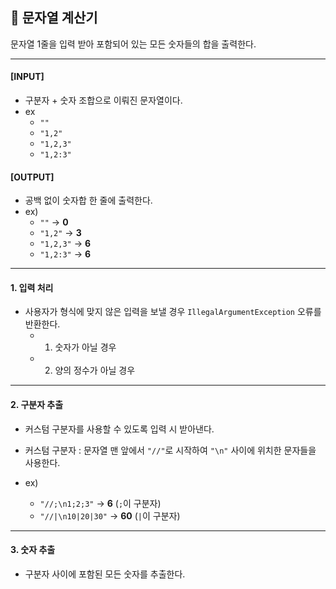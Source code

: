 ## 🧮 문자열 계산기
 
문자열 1줄을 입력 받아 포함되어 있는 모든 숫자들의 합을 출력한다.

---

#### [INPUT]

- 구분자 + 숫자 조합으로 이뤄진 문자열이다.
- ex
    - `""` 
    - `"1,2"` 
    - `"1,2,3"` 
    - `"1,2:3"`

#### [OUTPUT]
- 공백 없이 숫자합 한 줄에 출력한다.
- ex)
    - `""` → **0**
    - `"1,2"` → **3**
    - `"1,2,3"` → **6**
    - `"1,2:3"` → **6**


---

#### 1. 입력 처리

- 사용자가 형식에 맞지 않은 입력을 보낼 경우 `IllegalArgumentException` 오류를 반환한다.
  - 1. 숫자가 아닐 경우
  - 2. 양의 정수가 아닐 경우

---

#### 2. 구분자 추출

- 커스텀 구분자를 사용할 수 있도록 입력 시 받아낸다.
- 커스텀 구분자 : 문자열 맨 앞에서 `"//"`로 시작하여 `"\n"` 사이에 위치한 문자들을 사용한다.

- ex)
    - `"//;\n1;2;3"` → **6** (`;`이 구분자)
    - `"//|\n10|20|30"` → **60** (`|`이 구분자)

---

#### 3. 숫자 추출

- 구분자 사이에 포함된 모든 숫자를 추출한다.

